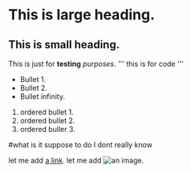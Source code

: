# This is large heading.

## This is small heading.

This is just for **testing** *purposes*.
'''
this is for code
'''
- Bullet 1.
- Bullet 2.
- Bullet infinity.

1. ordered bullet 1.
2. ordered bullet 2.
3. ordered buller 3.

#what is it suppose to do I dont really know

let me add [a link](https://acloud.guru/learn/coding-for-cloud-101).
let me add ![an image](https://www.google.com/url?sa=i&rct=j&q=&esrc=s&source=images&cd=&cad=rja&uact=8&ved=2ahUKEwjJ09mnlPHfAhVSU98KHbeZCMYQjRx6BAgBEAU&url=http%3A%2F%2Finterstellarfilm.wikia.com%2Fwiki%2FFile%3AEndurance_Landing_Pods.png&psig=AOvVaw3nQrre5cDCK7YmGuaeZDxd&ust=1547688826708549).
